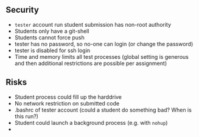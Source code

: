 ## Security

* `tester` account run student submission has non-root authority
* Students only have a git-shell
* Students cannot force push
* tester has no password, so no-one can login (or change the password)
* tester is disabled for ssh login
* Time and memory limits all test processes (global setting is generous and then additional restrictions are possible per assignment)


## Risks

* Student process could fill up the harddrive
* No network restriction on submitted code
* .bashrc of tester account (could a student do something bad?  When is this run?)
* Student could launch a background process (e.g. with `nohup`)
* 